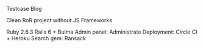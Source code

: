 Testcase Blog

Clean RoR project without JS Frameworks

Ruby 2.6.3
Rails 6 + Bulma
Admin panel: Administrate
Deployment: Circle CI + Heroku
Search gem: Ransack
